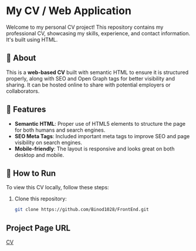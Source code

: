 # My CV / Web Application

Welcome to my personal CV project! This repository contains my professional CV, showcasing my skills, experience, and contact information. It's built using HTML.

## 📄 About

This is a **web-based CV** built with semantic HTML to ensure it is structured properly, along with SEO and Open Graph tags for better visibility and sharing. It can be hosted online to share with potential employers or collaborators.

## 🔧 Features

- **Semantic HTML**: Proper use of HTML5 elements to structure the page for both humans and search engines.
- **SEO Meta Tags**: Included important meta tags to improve SEO and page visibility on search engines.
- **Mobile-friendly**: The layout is responsive and looks great on both desktop and mobile.

## 🚀 How to Run

To view this CV locally, follow these steps:

1. Clone this repository:

   ```bash
   git clone https://github.com/Binod1028/FrontEnd.git

## Project Page URL
[CV](https://roadmap.sh/projects/single-page-cv)
